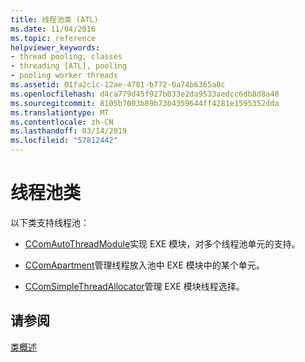 ```yaml
---
title: 线程池类 (ATL)
ms.date: 11/04/2016
ms.topic: reference
helpviewer_keywords:
- thread pooling, classes
- threading [ATL], pooling
- pooling worker threads
ms.assetid: 01fa2c1c-12ae-4781-b772-0a74b6365a8c
ms.openlocfilehash: d4ca779d45f927b033e2da9533aedcc6db8d8a48
ms.sourcegitcommit: 8105b7003b89b73b4359644ff4281e1595352dda
ms.translationtype: MT
ms.contentlocale: zh-CN
ms.lasthandoff: 03/14/2019
ms.locfileid: "57812442"
---
```

# <a name="thread-pooling-classes"></a>线程池类

以下类支持线程池：

- [CComAutoThreadModule](../atl/reference/ccomautothreadmodule-class.md)实现 EXE 模块，对多个线程池单元的支持。

- [CComApartment](../atl/reference/ccomapartment-class.md)管理线程放入池中 EXE 模块中的某个单元。

- [CComSimpleThreadAllocator](../atl/reference/ccomsimplethreadallocator-class.md)管理 EXE 模块线程选择。

## <a name="see-also"></a>请参阅

[类概述](../atl/atl-class-overview.md)

